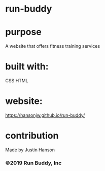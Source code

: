 # run-buddy

# purpose
A website that offers fitness training services

# built with:
CSS
HTML

# website:
https://hansonjw.github.io/run-buddy/

# contribution
Made by Justin Hanson

### ©️2019 Run Buddy, Inc

